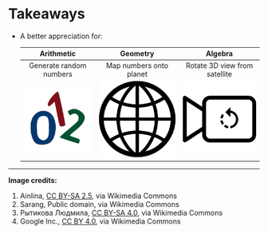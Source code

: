 # Takeaways

- A better appreciation for:

  |        Arithmetic         |        Geometry         |            Algebra            |
  | :-----------------------: | :---------------------: | :---------------------------: |
  |  Generate random numbers  | Map numbers onto planet | Rotate 3D view from satellite |
  | ![Numbers](./numbers.png) |  ![Globe](./globe.png)  | ![Camera](./video-camera.png) |

---

**Image credits:**

1. Ainlina, [CC BY-SA 2.5](https://creativecommons.org/licenses/by-sa/2.5), via Wikimedia Commons
1. Sarang, Public domain, via Wikimedia Commons
1. Рытикова Людмила, [CC BY-SA 4.0](https://creativecommons.org/licenses/by-sa/4.0), via Wikimedia Commons
1. Google Inc., [CC BY 4.0](https://creativecommons.org/licenses/by/4.0), via Wikimedia Commons
